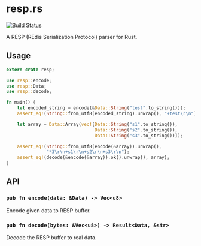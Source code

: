 # resp.rs
[![Build Status](https://travis-ci.org/DavidCai1993/resp.rs.svg?branch=master)](https://travis-ci.org/DavidCai1993/resp.rs)

A RESP (REdis Serialization Protocol) parser for Rust.

## Usage

```rust
extern crate resp;

use resp::encode;
use resp::Data;
use resp::decode;

fn main() {
    let encoded_string = encode(&Data::String("test".to_string()));
    assert_eq!(String::from_utf8(encoded_string).unwrap(), "+test\r\n");

    let array = Data::Array(vec![Data::String("s1".to_string()),
                                 Data::String("s2".to_string()),
                                 Data::String("s3".to_string())]);

    assert_eq!(String::from_utf8(encode(&array)).unwrap(),
               "*3\r\n+s1\r\n+s2\r\n+s3\r\n");
    assert_eq!(decode(&encode(&array)).ok().unwrap(), array);
}
```

## API

### `pub fn encode(data: &Data) -> Vec<u8>`

Encode given data to RESP buffer.

### `pub fn decode(bytes: &Vec<u8>) -> Result<Data, &str>`

Decode the RESP buffer to real data.
